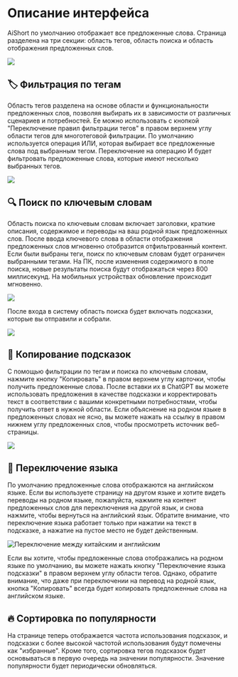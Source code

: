 # Описание интерфейса

AiShort по умолчанию отображает все предложенные слова. Страница разделена на три секции: область тегов, область поиска и область отображения предложенных слов.

![](https://img.newzone.top/2023-06-05-20-44-19.png?imageMogr2/format/webp)

## 🏷️ Фильтрация по тегам

Область тегов разделена на основе области и функциональности предложенных слов, позволяя выбирать их в зависимости от различных сценариев и потребностей. Ее можно использовать с кнопкой "Переключение правил фильтрации тегов" в правом верхнем углу области тегов для многотеговой фильтрации. По умолчанию используется операция ИЛИ, которая выбирает все предложенные слова под выбранным тегом. Переключение на операцию И будет фильтровать предложенные слова, которые имеют несколько выбранных тегов.

![](https://img.newzone.top/2023-06-05-20-50-19.png?imageMogr2/format/webp)

## 🔍 Поиск по ключевым словам

Область поиска по ключевым словам включает заголовки, краткие описания, содержимое и переводы на ваш родной язык предложенных слов. После ввода ключевого слова в области отображения предложенных слов мгновенно отобразится отфильтрованный контент. Если были выбраны теги, поиск по ключевым словам будет ограничен выбранными тегами. На ПК, после изменения содержимого в поле поиска, новые результаты поиска будут отображаться через 800 миллисекунд. На мобильных устройствах обновление происходит мгновенно.

![](https://img.newzone.top/2023-06-05-20-58-07.png?imageMogr2/format/webp)

После входа в систему область поиска будет включать подсказки, которые вы отправили и собрали.

![](https://img.newzone.top/2024-08-12-20-38-27.png?imageMogr2/format/webp)

## 🔬 Копирование подсказок

С помощью фильтрации по тегам и поиска по ключевым словам, нажмите кнопку "Копировать" в правом верхнем углу карточки, чтобы получить предложенные слова. После вставки их в ChatGPT вы можете использовать предложения в качестве подсказки и корректировать текст в соответствии с вашими конкретными потребностями, чтобы получить ответ в нужной области. Если объяснение на родном языке в предложенных словах не ясно, вы можете нажать на ссылку в правом нижнем углу предложенных слов, чтобы просмотреть источник веб-страницы.

![](https://img.newzone.top/2023-06-11-17-14-07.png?imageMogr2/format/webp)

## 💬 Переключение языка

По умолчанию предложенные слова отображаются на английском языке. Если вы используете страницу на другом языке и хотите видеть переводы на родном языке, пожалуйста, нажмите на контент предложенных слов для переключения на другой язык, и снова нажмите, чтобы вернуться на английский язык. Обратите внимание, что переключение языка работает только при нажатии на текст в подсказке, а нажатие на пустое место не будет действенным.

![Переключение между китайским и английским](http://img.newzone.top/chatgptshortcut_encn.gif)

Если вы хотите, чтобы предложенные слова отображались на родном языке по умолчанию, вы можете нажать кнопку "Переключение языка подсказки" в правом верхнем углу области тегов. Однако, обратите внимание, что даже при переключении на перевод на родной язык, кнопка "Копировать" всегда будет копировать предложенные слова на английском языке.

## 🔥 Сортировка по популярности

На странице теперь отображается частота использования подсказок, и подсказки с более высокой частотой использования будут помечены как "избранные". Кроме того, сортировка тегов подсказок будет основываться в первую очередь на значении популярности. Значение популярности будет периодически обновляться.
